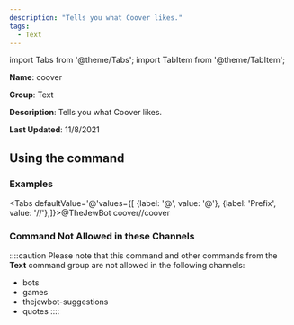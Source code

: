 ```yaml
---
description: "Tells you what Coover likes."
tags:
  - Text
---
```

import Tabs from '@theme/Tabs';
import TabItem from '@theme/TabItem';

**Name**: coover

**Group**: Text

**Description**: Tells you what Coover likes.

**Last Updated**: 11/8/2021

## Using the command

### Examples
<Tabs defaultValue='@'values={[ {label: '@', value: '@'}, {label: 'Prefix', value: '//'},]}><TabItem value='@'>@TheJewBot coover</TabItem><TabItem value='//'>//coover</TabItem></Tabs>

### Command Not Allowed in these Channels
::::caution Please note that this command and other commands from the **Text** command group are not allowed in the following channels:
- bots
- games
- thejewbot-suggestions
- quotes
::::